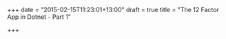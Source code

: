 +++
date = "2015-02-15T11:23:01+13:00"
draft = true
title = "The 12 Factor App in Dotnet - Part 1"

+++

